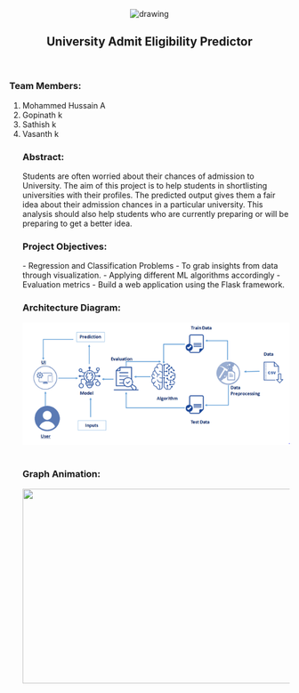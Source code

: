 <br>
<div align="center">
<img src="https://upload.wikimedia.org/wikipedia/commons/5/51/IBM_logo.svg"  align="center" alt="drawing" width="200" />
  <h2 align="center"> University Admit Eligibility Predictor <br></h2>

  </div>
 <br> 

<h3>  Team Members:</h3>
<ol type="1">
  <li>Mohammed Hussain A</li>
  <li>Gopinath k</li>
  <li>Sathish k</li>
  <li> Vasanth k</li>
  

<h3>Abstract:</h3>
     Students are often worried about their chances of admission to University. The aim of this project is to help students in shortlisting universities with their profiles. The predicted output gives them a fair idea about their admission chances in a particular university. This analysis should also help students who are currently preparing or will be preparing to get a better idea.

<h3>Project Objectives:</h3>
- Regression and Classification Problems
- To grab insights from data through visualization.
- Applying different ML algorithms accordingly 
- Evaluation metrics
- Build a web application using the Flask framework.


### Architecture Diagram:
![Screenshot](https://github.com/IBM-EPBL/IBM-Project-1635-1658406225/blob/master/Images/ArchitectureDiagram.png)
  <br><br>
 
<p float="middle" align="center">
  <h3>Graph Animation:</h3>
    <img src="https://miro.medium.com/max/1400/0*7-8r0x-nRpuJm7bw.gif" width=700 height=350>
 
</p>

